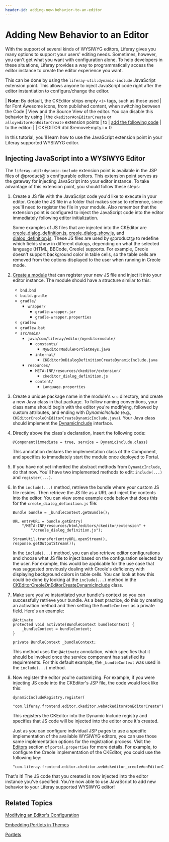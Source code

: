 ```yaml
---
header-id: adding-new-behavior-to-an-editor
---
```


# Adding New Behavior to an Editor

With the support of several kinds of WYSIWYG editors, Liferay gives you many
options to support your users' editing needs. Sometimes, however, you can't get
what you want with configuration alone. To help developers in these situations,
Liferay provides a way to programmatically access the editor instance to create
the editor experience you want.

This can be done by using the `liferay-util:dynamic-include` JavaScript
extension point. This allows anyone to inject JavaScript code right after the
editor instantiation to configure/change the editor.

| **Note:** By default, the CKEditor strips empty `<i>` tags, such as those used
| for Font Awesome icons, from published content, when switching between the Code
| View and the Source View of the editor. You can disable this behavior by using
| the `ckeditor#onEditorCreate` or `alloyeditor#onEditorCreate` extension points
| to
| [add the following code](/docs/7-0/tutorials/-/knowledge_base/t/adding-new-behavior-to-an-editor)
| to the editor:
| 
|     CKEDITOR.dtd.$removeEmpty.i = 0

In this tutorial, you'll learn how to use the JavaScript extension point in your
Liferay supported WYSIWYG editor.

## Injecting JavaScript into a WYSIWYG Editor

The `liferay-util:dynamic-include` extension point is available in the JSP files
of @product@'s configurable editors. This extension point serves as the gateway
for injecting JavaScript into your editor instance. To take advantage of this
extension point, you should follow these steps:

1.  Create a JS file with the JavaScript code you'd like to execute in your
    editor. Create the JS file in a folder that makes sense to reference,
    since you'll need to register the file in your module. Also remember that the
    extension point is configured to inject the JavaScript code into the editor
    immediately following editor initialization.

    Some examples of JS files that are injected into the CKEditor are
    [creole_dialog_definition.js](https://github.com/liferay/liferay-portal/blob/7.0.6-ga7/modules/apps/foundation/frontend-editor/frontend-editor-ckeditor-web/src/main/resources/META-INF/resources/_diffs/extension/creole_dialog_definition.js),
    [creole_dialog_show.js](https://github.com/liferay/liferay-portal/blob/7.0.6-ga7/modules/apps/foundation/frontend-editor/frontend-editor-ckeditor-web/src/main/resources/META-INF/resources/_diffs/extension/creole_dialog_show.js),
    and
    [dialog_definition.js](https://github.com/liferay/liferay-portal/blob/7.0.6-ga7/modules/apps/foundation/frontend-editor/frontend-editor-ckeditor-web/src/main/resources/META-INF/resources/_diffs/extension/dialog_definition.js).
    These JS files are used by @product@ to redefine which fields show in
    different dialogs, depending on what the selected language (HTML, BBCode,
    Creole) supports. For example, Creole doesn't support background color in
    table cells, so the table cells are removed from the options displayed to
    the user when running in Creole mode.

2.  [Create a module](/docs/7-0/tutorials/-/knowledge_base/t/starting-module-development#creating-a-module) 
    that can register your new JS file and inject it into your editor instance. 
    The module should have a structure similar to this:

    - `bnd.bnd`
    - `build.gradle`
    - `gradle/`
      - `wrapper/`
        - `gradle-wrapper.jar`  
        - `gradle-wrapper.properties`
    - `gradlew`
    - `gradlew.bat`
    - `src/main/`
      - `java/com/liferay/editor/myeditormodule/`
        - `constants/`
          - `MyEditorModulePortletKeys.java`
        - `internal/`
          - `CKEditorOnDialogDefinitionCreateDynamicInclude.java`
      - `resources/`
        - `META-INF/resources/ckeditor/extension/`
          - `ckeditor_dialog_definition.js`
        - `content/`
          - `Language.properties`

3.  Create a unique package name in the module's `src` directory, and create a
    new Java class in that package. To follow naming conventions, your class name
    should begin with the editor you're modifying, followed by custom attributes,
    and ending with *DynamicInclude* (e.g.,
    `CKEditorCreoleOnEditorCreateDynamicInclude.java`). Your Java class should
    implement the
   [DynamicInclude](https://github.com/liferay/liferay-portal/blob/7.0.6-ga7/portal-kernel/src/com/liferay/portal/kernel/servlet/taglib/DynamicInclude.java)
   interface.

4.  Directly above the class's declaration, insert the following code:

        @Component(immediate = true, service = DynamicInclude.class)

    This annotation declares the implementation class of the Component, and
    specifies to immediately start the module once deployed to Portal.

5.  If you have not yet inherited the abstract methods from `DynamicInclude`, do
    that now. You'll have two implemented methods to edit: `include(...)` and
    `register(...)`.

6.  In the `include(...)` method, retrieve the bundle where your custom JS file
    resides. Then retrieve the JS file as a URL and inject the contents into the
    editor. You can view some example code below that does this for the
    `creole_dialog_definition.js` file:

        Bundle bundle = _bundleContext.getBundle();

        URL entryURL = bundle.getEntry(
            "/META-INF/resources/html/editors/ckeditor/extension" +
                "/creole_dialog_definition.js");

        StreamUtil.transfer(entryURL.openStream(), response.getOutputStream());

    In the `include(...)` method, you can also retrieve editor configurations
    and choose what JS file to inject based on the configuration selected by
    the user. For example, this would be applicable for the use case that was
    suggested previously dealing with Creole's deficiency with displaying
    background colors in table cells. You can look at how this could be
    done by looking at the `include(...)` method in the
    [CKEditorCreoleOnEditorCreateDynamicInclude](https://github.com/liferay/liferay-portal/blob/7.0.6-ga7/modules/apps/foundation/frontend-editor/frontend-editor-ckeditor-web/src/main/java/com/liferay/frontend/editor/ckeditor/web/internal/servlet/taglib/CKEditorCreoleOnEditorCreateDynamicInclude.java)
    class.

7.  Make sure you've instantiated your bundle's context so you
    can successfully retrieve your bundle. As a best practice, do this by 
    creating an activation method and then setting the `BundleContext` as a
    private field. Here's an example: 

        @Activate
        protected void activate(BundleContext bundleContext) {
            _bundleContext = bundleContext;
        }

        private BundleContext _bundleContext;

    This method uses the `@Activate` annotation, which specifies that it
    should be invoked once the service component has satisfied its requirements.
    For this default example, the `_bundleContext` was used in the
    `include(...)` method.

8.  Now register the editor you're customizing. For example, if you were
    injecting JS code into the CKEditor's JSP file, the code would look like
    this:

        dynamicIncludeRegistry.register(
            "com.liferay.frontend.editor.ckeditor.web#ckeditor#onEditorCreate");

    This registers the CKEditor into the Dynamic Include registry and specifies
    that JS code will be injected into the editor once it's created.

    Just as you can configure individual JSP pages to use a specific
    implementation of the available WYSIWYG editors, you can use those same
    implementation options for the registration process. Visit the
    [Editors](@platform-ref@/7.0-latest/propertiesdoc/portal.properties.html#Editors)
    section of `portal.properties` for more details. For example, to configure
    the Creole implementation of the CKEditor, you could use the following
    key:

        "com.liferay.frontend.editor.ckeditor.web#ckeditor_creole#onEditorCreate"

That's it! The JS code that you created is now injected into the editor instance
you've specified. You're now able to use JavaScript to add new behavior to your
Liferay supported WYSIWYG editor!

## Related Topics

[Modifying an Editor's Configuration](/docs/7-0/tutorials/-/knowledge_base/t/modifying-an-editors-configuration)

[Embedding Portlets in Themes](/docs/7-0/tutorials/-/knowledge_base/t/embedding-portlets-in-themes)

[Portlets](/docs/7-0/tutorials/-/knowledge_base/t/portlets)
